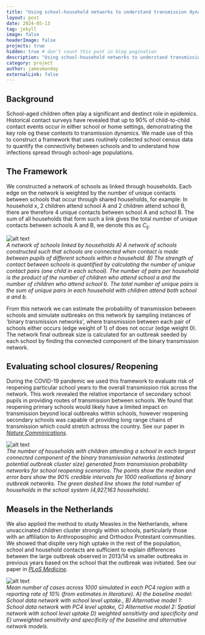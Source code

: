```yaml
---
title: "Using school-household networks to understand transmission dynamics"
layout: post
date: 2024-05-13
tag: jekyll
image: false
headerImage: false
projects: true
hidden: true # don't count this post in blog pagination
description: "Using school-household networks to understand transmission dynamics"
category: project
author: jamesmunday
externalLink: false
---
```


## Background
School-aged children often play a significant and destinct role in epidemics. Historical contact surveys have revealed that up to 90% of child-to-child contact events occur in either school or home settings, demonstrating the key role og these contexts to transmission dynamics. We made use of this to construct a framework that uses routinely collected school census data to quantify the connectivity between schools and to understand how infections spread through school-age populations. 

## The Framework
We constructed a network of schools as linked through households. Each edge on the network is weighted by the number of unique contacts between schools that occur through shared households, for example: In household x, 2 children attend school A and 2 children attend school B, there are therefore 4 unique contacts between school A and school B. The sum of all households that form such a link gives the total number of unique contacts between schools A and B, we denote this as $C_{ij}$. 

![alt text](../Figures/NetworkSchematic.jpg "Title")
<br>
*A network of schools linked by households A) A network of schools constructed such that schools are connected when contact is made between pupils of different schools within a household. B) The strength of contact between schools is quantified by calculating the number of unique contact pairs (one child in each school). The number of pairs per household is the product of the number of children who attend school a and the number of children who attend school b. The total number of unique pairs is the sum of unique pairs in each household with children attend both school a and b.*

From this network we can estimate the probability of transmission between schools and simulate outbreaks on this network by sampling instances of 'binary transmission networks', where transmission between each pair of schools either occurs (edge weight of 1) of does not occur (edge weight 0). The network final outbreak size is calculated for an outbreak seeded by each school by finding the connected component of the binary transmission network. 

## Evaluating school closures/ Reopening 
During the COVID-19 pandemic we used this framework to evaluate risk of reopening particular school years to the overall transmission risk across the network. This work revealed the relative importance of secondary school pupils in providing routes of transmission between schools. We found that reopening primary schools would likely have a limited impact on transmission beyond local outbreaks within schools, however reopening secondary schools was capable of providing long range chains of transmission which could stretch actross the country. See our paper in [*Nature Comminications*](https://doi.org/10.1038/s41467-021-22213-0).


![alt text](../Figures/SchoolClosure.jpg "Title")
<br>
*The number of households with children attending a school in each largest connected component of the binary transmission networks (estimated potential outbreak cluster size) generated from transmission probability networks for school reopening scenarios. The points show the median and error bars show the 90% credible intervals for 1000 realisations of binary outbreak networks. The green dashed line shows the total number of households in the school system (4,927,163 households).*

## Measels in the Netherlands
We also applied the method to study Measles in the Netherlands, where unvaccinated children cluster strongly within schools, particularly those with an affiliation to Anthroposophic and Orthodox Protestant communities. We showed that dispite very high uptake in the rest of the population, school and household contacts are sufficient to explain differences between the large outbreak observed in 2013/14 vs smaller outbreaks in previous years based on the school that the outbreak was initiated. See our paper in [*PLoS Medicine*](https://doi.org/10.1371/journal.pmed.1004466).


![alt text](../Figures/MeaslesOutbreaks.jpg "Title") 
<br>
*Mean number of cases across 1000 simulated in each PC4 region with a reporting rate of 10% (from estimates in literature). A) the baseline model: School data network with school level uptake., B) Alternative model 1: School data network with PC4 level uptake, C) Alternative model 2: Spatial network with school level uptake D) weighted sensitivity and specificity and E) unweighted sensitivity and specificity of the baseline and alternative network models.*

